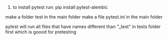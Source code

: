 

1. to install pytest
    run: pip install pytest-alembic


make a folder test in the main folder
make a file pytest.ini in the main folder

pytest will run all files that have names different than "_test" in tests folder first which is goood for pretesting
